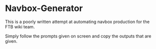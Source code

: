 Navbox-Generator
================

This is a poorly written attempt at automating navbox production for the FTB wiki team.

Simply follow the prompts given on screen and copy the outputs that are given.

